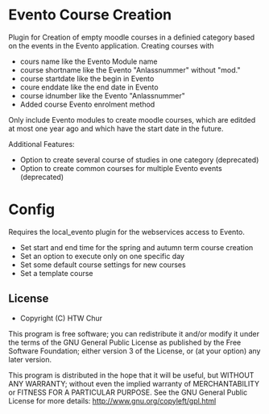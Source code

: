 # Evento Course Creation
Plugin for Creation of empty moodle courses in a definied category based on the events in the
Evento application. 
Creating courses with
   * cours name like the Evento Module name
   * course shortname like the Evento "Anlassnummer" without "mod."
   * course startdate like the begin in Evento
   * coure enddate like the end date in Evento
   * course idnumber like the Evento "Anlassnummer"
   * Added course Evento enrolment method

Only include Evento modules to create moodle courses, which are editded at most one year ago and which have the start date in the future.
 
 Additional Features:
   * Option to create several course of studies in one category (deprecated)
   * Option to create common courses for multiple Evento events (deprecated)

# Config
Requires the local_evento plugin for the webservices access to Evento.
   * Set start and end time for the spring and autumn term course creation
   * Set an option to execute only on one specific day
   * Set some default course settings for new courses
   * Set a template course

## License
* Copyright (C) HTW Chur

This program is free software; you can redistribute it and/or modify
it under the terms of the GNU General Public License as published by
the Free Software Foundation; either version 3 of the License, or
(at your option) any later version.

This program is distributed in the hope that it will be useful,
but WITHOUT ANY WARRANTY; without even the implied warranty of
MERCHANTABILITY or FITNESS FOR A PARTICULAR PURPOSE.  See the
GNU General Public License for more details:
http://www.gnu.org/copyleft/gpl.html
